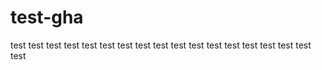 # test-gha

test
test
test
test
test
test
test
test
test
test
test
test
test
test
test
test
test
test
